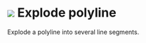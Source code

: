 # ![](../.gitbook/assets/explode-polyline.svg) Explode polyline

Explode a polyline into several line segments.